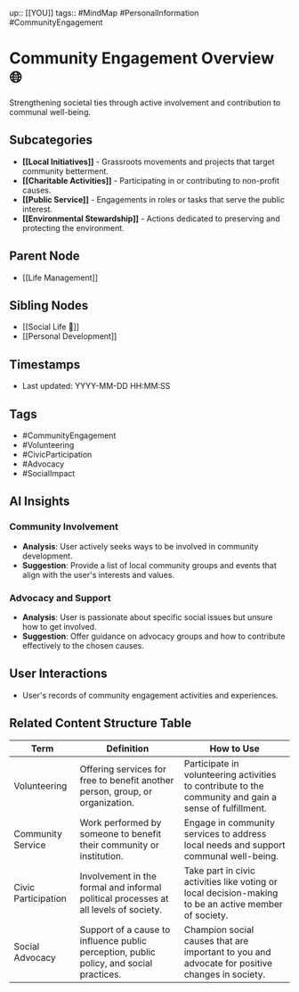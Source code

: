 
up:: [[YOU]]
tags:: #MindMap #PersonalInformation #CommunityEngagement

# Community Engagement Overview 🌐

Strengthening societal ties through active involvement and contribution to communal well-being.

## Subcategories
- **[[Local Initiatives]]** - Grassroots movements and projects that target community betterment.
- **[[Charitable Activities]]** - Participating in or contributing to non-profit causes.
- **[[Public Service]]** - Engagements in roles or tasks that serve the public interest.
- **[[Environmental Stewardship]]** - Actions dedicated to preserving and protecting the environment.

## Parent Node
- [[Life Management]]

## Sibling Nodes
- [[Social Life 🤝]]
- [[Personal Development]]

## Timestamps
- Last updated: YYYY-MM-DD HH:MM:SS

## Tags
- #CommunityEngagement
- #Volunteering
- #CivicParticipation
- #Advocacy
- #SocialImpact

## AI Insights
### Community Involvement
- **Analysis**: User actively seeks ways to be involved in community development.
- **Suggestion**: Provide a list of local community groups and events that align with the user's interests and values.

### Advocacy and Support
- **Analysis**: User is passionate about specific social issues but unsure how to get involved.
- **Suggestion**: Offer guidance on advocacy groups and how to contribute effectively to the chosen causes.

## User Interactions
- User's records of community engagement activities and experiences.


## Related Content Structure Table
| Term | Definition | How to Use |
| --- | --- | --- |
| Volunteering | Offering services for free to benefit another person, group, or organization. | Participate in volunteering activities to contribute to the community and gain a sense of fulfillment. |
| Community Service | Work performed by someone to benefit their community or institution. | Engage in community services to address local needs and support communal well-being. |
| Civic Participation | Involvement in the formal and informal political processes at all levels of society. | Take part in civic activities like voting or local decision-making to be an active member of society. |
| Social Advocacy | Support of a cause to influence public perception, public policy, and social practices. | Champion social causes that are important to you and advocate for positive changes in society. |


